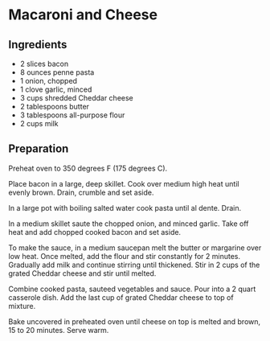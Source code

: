# Macaroni and Cheese

## Ingredients

- 2 slices bacon
- 8 ounces penne pasta
- 1 onion, chopped
- 1 clove garlic, minced
- 3 cups shredded Cheddar cheese
- 2 tablespoons butter
- 3 tablespoons all-purpose flour
- 2 cups milk 

## Preparation


Preheat oven to 350 degrees F (175 degrees C).

Place bacon in a large, deep skillet. Cook over medium high heat until evenly brown. Drain, crumble and set aside.

In a large pot with boiling salted water cook pasta until al dente. Drain.

In a medium skillet saute the chopped onion, and minced garlic. Take off heat and add chopped cooked bacon and set aside.

To make the sauce, in a medium saucepan melt the butter or margarine over low heat. Once melted, add the flour and stir constantly for 2 minutes. Gradually add milk and continue stirring until thickened. Stir in 2 cups of the grated Cheddar cheese and stir until melted.

Combine cooked pasta, sauteed vegetables and sauce. Pour into a 2 quart casserole dish. Add the last cup of grated Cheddar cheese to top of mixture.

Bake uncovered in preheated oven until cheese on top is melted and brown, 15 to 20 minutes. Serve warm.